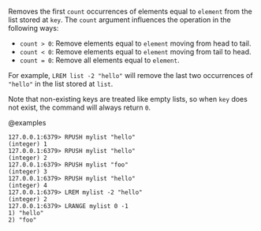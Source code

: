 Removes the first `count` occurrences of elements equal to `element` from the list
stored at `key`.
The `count` argument influences the operation in the following ways:

* `count > 0`: Remove elements equal to `element` moving from head to tail.
* `count < 0`: Remove elements equal to `element` moving from tail to head.
* `count = 0`: Remove all elements equal to `element`.

For example, `LREM list -2 "hello"` will remove the last two occurrences of
`"hello"` in the list stored at `list`.

Note that non-existing keys are treated like empty lists, so when `key` does not
exist, the command will always return `0`.

@examples

```valkey-cli
127.0.0.1:6379> RPUSH mylist "hello"
(integer) 1
127.0.0.1:6379> RPUSH mylist "hello"
(integer) 2
127.0.0.1:6379> RPUSH mylist "foo"
(integer) 3
127.0.0.1:6379> RPUSH mylist "hello"
(integer) 4
127.0.0.1:6379> LREM mylist -2 "hello"
(integer) 2
127.0.0.1:6379> LRANGE mylist 0 -1
1) "hello"
2) "foo"
```
